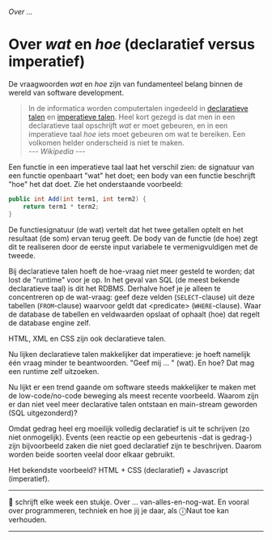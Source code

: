 *Over ...*

# Over *wat* en *hoe* (declaratief versus imperatief)

De vraagwoorden *wat* en *hoe* zijn van fundamenteel belang binnen de wereld van software development.

> In de informatica worden computertalen ingedeeld in  [declaratieve talen](https://nl.wikipedia.org/wiki/Declaratieve_taal "declaratieve talen op Wikipedia") en [imperatieve talen](https://nl.wikipedia.org/wiki/Imperatief_programmeren "imperatieve talen op Wikipedia"). Heel kort gezegd is dat men in een declaratieve taal opschrijft <em>wat</em> er moet gebeuren, en in een imperatieve taal <em>hoe</em> iets moet gebeuren om wat te bereiken. Een volkomen helder onderscheid is niet te maken.<br/>
<cite>--- Wikipedia ---</cite>

Een functie in een imperatieve taal laat het verschil zien: de signatuur van een functie openbaart "wat" het doet; een body van een functie beschrijft "hoe" het dat doet. Zie het onderstaande voorbeeld:

```java
public int Add(int term1, int term2) {
    return term1 * term2;
}
```

De functiesignatuur (de wat) vertelt dat het twee getallen optelt en het resultaat (de som) ervan terug geeft. De body van de functie (de hoe) zegt dit te realiseren door de eerste input variabele te vermenigvuldigen met de tweede.

Bij declaratieve talen hoeft de hoe-vraag niet meer gesteld te worden; dat lost de "runtime" voor je op. In het geval van SQL (de meest bekende declaratieve taal) is dit het RDBMS. Derhalve hoef je je alleen te concentreren op de wat-vraag: geef deze velden (`SELECT`-clause) uit deze tabellen (`FROM`-clause) waarvoor geldt dat &lt;predicate&gt; (`WHERE`-clause). Waar de database de tabellen en veldwaarden opslaat of ophaalt (hoe) dat regelt de database engine zelf.

HTML, XML en CSS zijn ook declaratieve talen.

Nu lijken declaratieve talen makkelijker dat imperatieve: je hoeft namelijk één vraag minder te beantwoorden. "Geef mij ... " (wat). En hoe? Dat mag een runtime zelf uitzoeken.

Nu lijkt er een trend gaande om software steeds makkelijker te maken met de low-code/no-code beweging als meest recente voorbeeld. Waarom zijn er dan niet veel meer declarative talen ontstaan en main-stream geworden (SQL uitgezonderd)?

Omdat gedrag heel erg moeilijk volledig declaratief is uit te schrijven (zo niet onmogelijk). Events (een reactie op een gebeurtenis -dat is gedrag-) zijn bijvoorbeeld zaken die niet goed declaratief zijn te beschrijven. Daarom worden beide soorten veelal door elkaar gebruikt.

Het bekendste voorbeeld? HTML + CSS (declaratief) + Javascript (imperatief).


---

🍐 schrijft elke week een stukje. Over ... van-alles-en-nog-wat. 
En vooral over programmeren, techniek en hoe jij je daar, als &#9432;Naut toe kan verhouden.

---
